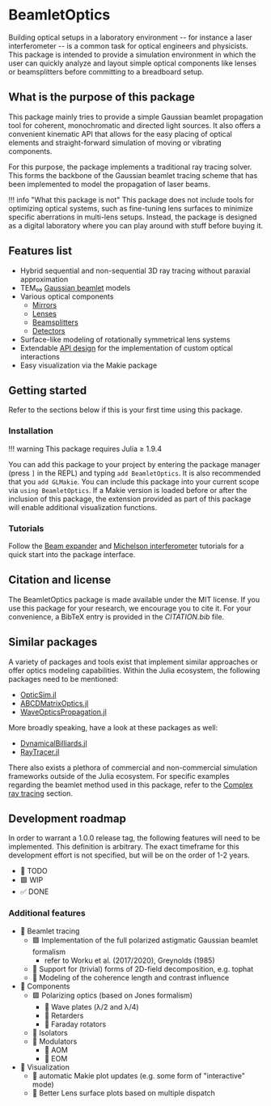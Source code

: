 # BeamletOptics

Building optical setups in a laboratory environment -- for instance a laser interferometer -- is a common task for optical engineers and physicists. This package is intended to provide a simulation environment in which the user can quickly analyze and layout simple optical components like lenses or beamsplitters before committing to a breadboard setup.  

## What is the purpose of this package

This package mainly tries to provide a simple Gaussian beamlet propagation tool for coherent, monochromatic and directed light sources. It also offers a convenient kinematic API that allows for the easy placing of optical elements and straight-forward simulation of moving or vibrating components. 

For this purpose, the package implements a traditional ray tracing solver. This forms the backbone of the Gaussian beamlet tracing scheme that has been implemented to model the propagation of laser beams.

!!! info "What this package is not"
    This package does not include tools for optimizing optical systems, such as fine-tuning lens surfaces to minimize specific aberrations in multi-lens setups. Instead, the package is designed as a digital laboratory where you can play around with stuff before buying it.

## Features list

- Hybrid sequential and non-sequential 3D ray tracing without paraxial approximation
- TEM₀₀ [Gaussian beamlet](@ref) models
- Various optical components
    - [Mirrors](@ref)
    - [Lenses](@ref)
    - [Beamsplitters](@ref)
    - [Detectors](@ref)
- Surface-like modeling of rotationally symmetrical lens systems
- Extendable [API design](@ref) for the implementation of custom optical interactions
- Easy visualization via the Makie package

## Getting started

Refer to the sections below if this is your first time using this package.

### Installation

!!! warning
    This package requires Julia ≥ 1.9.4

You can add this package to your project by entering the package manager (press `]` in the REPL) and typing `add BeamletOptics`. It is also recommended that you `add GLMakie`. You can include this package into your current scope via `using BeamletOptics`. If a Makie version is loaded before or after the inclusion of this package, the extension provided as part of this package will enable additional visualization functions. 

### Tutorials

Follow the [Beam expander](@ref) and [Michelson interferometer](@ref) tutorials for a quick start into the package interface.

## Citation and license

The BeamletOptics package is made available under the MIT license. If you use this package for your research, we encourage you to cite it. For your convenience, a BibTeX entry is provided in the *CITATION.bib* file.

## Similar packages

A variety of packages and tools exist that implement similar approaches or offer optics modeling capabilities. Within the Julia ecosystem, the following packages need to be mentioned:

- [OpticSim.jl](https://github.com/brianguenter/OpticSim.jl)
- [ABCDMatrixOptics.jl](https://github.com/JuliaPhysics/ABCDMatrixOptics.jl)
- [WaveOpticsPropagation.jl](https://github.com/JuliaPhysics/WaveOpticsPropagation.jl)

More broadly speaking, have a look at these packages as well:

- [DynamicalBilliards.jl](https://github.com/JuliaDynamics/DynamicalBilliards.jl)
- [RayTracer.jl](https://github.com/avik-pal/RayTracer.jl)

There also exists a plethora of commercial and non-commercial simulation frameworks outside of the Julia ecosystem. For specific examples regarding the beamlet method used in this package, refer to the [Complex ray tracing](@ref) section. 

## Development roadmap

In order to warrant a 1.0.0 release tag, the following features will need to be implemented. This definition is arbitrary. The exact timeframe for this development effort is not specified, but will be on the order of 1-2 years.

- 🔳 TODO
- 🟩 WIP
- ✅ DONE

### Additional features

- 🔳 Beamlet tracing
    - 🟩 Implementation of the full polarized astigmatic Gaussian beamlet formalism
        - refer to Worku et al. (2017/2020), Greynolds (1985)
    - 🔳 Support for (trivial) forms of 2D-field decomposition, e.g. tophat
    - 🔳 Modeling of the coherence length and contrast influence
- 🔳 Components
    - 🟩 Polarizing optics (based on Jones formalism)
        - 🔳 Wave plates (λ/2 and λ/4)
        - 🔳 Retarders
        - 🔳 Faraday rotators
    - 🔳 Isolators
    - 🔳 Modulators
        - 🔳 AOM
        - 🔳 EOM
- 🔳 Visualization
    - 🔳 automatic Makie plot updates (e.g. some form of "interactive" mode)
    - 🔳 Better Lens surface plots based on multiple dispatch